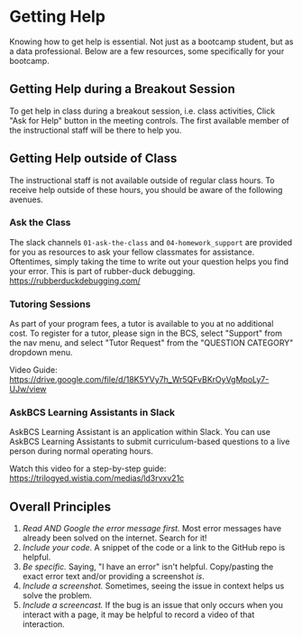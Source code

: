 # Getting Help

Knowing how to get help is essential. Not just as a bootcamp student, but as a data professional. Below are a few resources, some specifically for your bootcamp. 

## Getting Help during a Breakout Session
To get help in class during a breakout session, i.e. class activities, Click "Ask for Help" button in the meeting controls. The first available member of the instructional staff will be there to help you. 

## Getting Help outside of Class
The instructional staff is not available outside of regular class hours. To receive help outside of these hours, you should be aware of the following avenues. 

### Ask the Class
The slack channels `01-ask-the-class` and `04-homework_support` are provided for you as resources to ask your fellow classmates for assistance. Oftentimes, simply taking the time to write out your question helps you find your error. This is part of rubber-duck debugging. https://rubberduckdebugging.com/

### Tutoring Sessions
As part of your program fees, a tutor is available to you at no additional cost. To register for a tutor, please sign in the BCS, select "Support" from the nav menu, and select "Tutor Request" from the "QUESTION CATEGORY" dropdown menu. 

Video Guide: https://drive.google.com/file/d/18K5YVy7h_Wr5QFvBKrOyVgMpoLy7-UJw/view

### AskBCS Learning Assistants in Slack
AskBCS Learning Assistant is an application within Slack. You can use AskBCS Learning Assistants to submit curriculum-based questions to a live person during normal operating hours. 

Watch this video for a step-by-step guide: https://trilogyed.wistia.com/medias/ld3rvxv21c

## Overall Principles
1. *Read AND Google the error message first.* Most error messages have already been solved on the internet. Search for it!
2. *Include your code.* A snippet of the code or a link to the GitHub repo is helpful. 
3. *Be specific.* Saying, "I have an error" isn't helpful. Copy/pasting the exact error text and/or providing a screenshot *is*. 
4. *Include a screenshot.* Sometimes, seeing the issue in context helps us solve the problem. 
5. *Include a screencast.* If the bug is an issue that only occurs when you interact with a page, it may be helpful to record a video of that interaction. 

